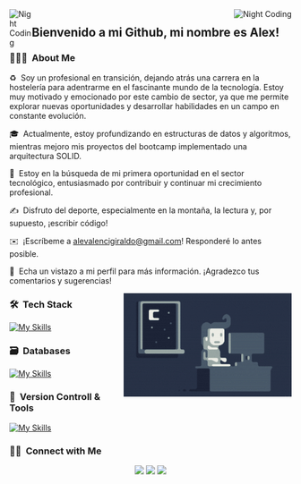 <img alt="Night Coding" src="https://repository-images.githubusercontent.com/197383174/16a44e80-a92d-11e9-973b-2b285df0da3b" align="right"/>
<img alt="Night Coding" src="./assets/Hand%20Wave.gif" width='40' align="left"/><h2 align="left">Bienvenido a mi Github, mi nombre es Alex! </h2>


<!-- ## 👋 &nbsp;🚧-->

### 👨🏻‍💻 &nbsp;About Me
♻️  Soy un profesional en transición, dejando atrás una carrera en la hostelería para adentrarme en el fascinante mundo de la tecnología. Estoy muy motivado y emocionado por este cambio de sector, ya que me permite explorar nuevas oportunidades y desarrollar habilidades en un campo en constante evolución.

🎓  Actualmente, estoy profundizando en estructuras de datos y algoritmos, mientras mejoro mis proyectos del bootcamp implementado una arquitectura SOLID.

🌱  Estoy en la búsqueda de mi primera oportunidad en el sector tecnológico, entusiasmado por contribuir y continuar mi crecimiento profesional.

✍️  Disfruto del deporte, especialmente en la montaña, la lectura y, por supuesto, ¡escribir código!

✉️  ¡Escríbeme a alevalencigiraldo@gmail.com! Responderé lo antes posible.

📄  Echa un vistazo a mi perfil para más información. ¡Agradezco tus comentarios y sugerencias!

<img alt="Night Coding" src="https://raw.githubusercontent.com/AVS1508/AVS1508/master/assets/Night-Coding.gif" align="right"/>

### 🛠 &nbsp;Tech Stack

[![My Skills](https://skillicons.dev/icons?i=js,react,py,html,css,bootstrap,flask&theme=light)](https://skillicons.dev)

### 🗃 &nbsp;Databases

[![My Skills](https://skillicons.dev/icons?i=postgres,mysql&theme=light)](https://skillicons.dev)


### 🧰 &nbsp;Version Controll & Tools 
[![My Skills](https://skillicons.dev/icons?i=git,github,vscode,npm&theme=light)](https://skillicons.dev)


### 🤝🏻 &nbsp;Connect with Me

<p align="center">
<a href="https://www.linkedin.com/in/alevalencia/"><img src="https://img.shields.io/badge/-alevalencia-0077B5?style=flat&logo=Linkedin&logoColor=white"/></a>
<a href="mailto:alevalencigiraldol@gmail.com"><img src="https://img.shields.io/badge/-alevalenci@gmail.com-D14836?style=flat&logo=Gmail&logoColor=white"/></a>
<a href="https://www.instagram.com/alecvalenc/"><img src="https://img.shields.io/badge/-alecvalenc-E4405F?style=flat&logo=Instagram&logoColor=white"/></a>
</p>

